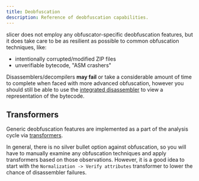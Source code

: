 ```yaml
---
title: Deobfuscation
description: Reference of deobfuscation capabilities.
---
```


slicer does not employ any obfuscator-specific deobfuscation features, but it does take care to be as resilient as possible to common obfuscation techniques, like:

- intentionally corrupted/modified ZIP files
- unverifiable bytecode, "ASM crashers"

Disassemblers/decompilers **may fail** or take a considerable amount of time to complete when faced with more advanced obfuscation,
however you should still be able to use the [integrated disassembler](/reference/disasm#integrated-disassembler-slicer) to view a representation of the bytecode.

## Transformers

Generic deobfuscation features are implemented as a part of the analysis cycle via [transformers](/reference/analysis#transformers).

In general, there is no silver bullet option against obfuscation, so you will have to manually examine any obfuscation techniques
and apply transformers based on those observations. However, it is a good idea to start with the `Normalization -> Verify attributes`
transformer to lower the chance of disassembler failures.
